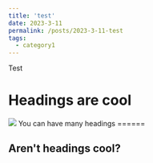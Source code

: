 ```yaml
---
title: 'test'
date: 2023-3-11
permalink: /posts/2023-3-11-test
tags:
  - category1
---
```


Test

Headings are cool
======
<img src='/images/mstile-310x310.png'>
You can have many headings
======

Aren't headings cool?
------
